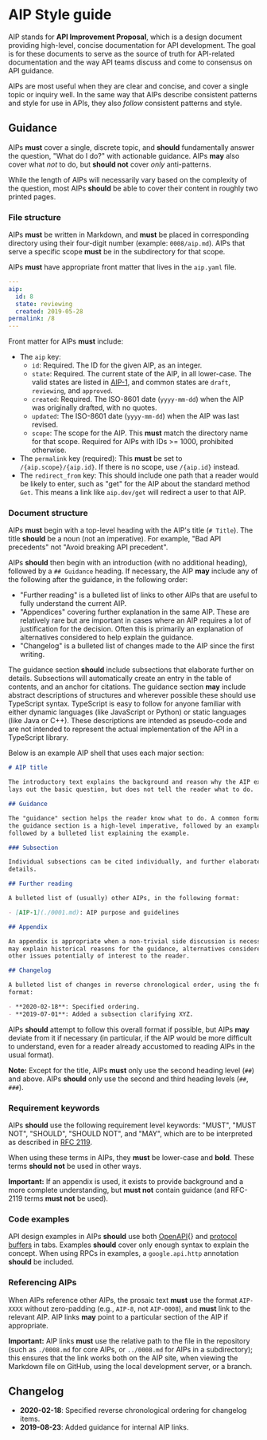 # AIP Style guide

AIP stands for **API Improvement Proposal**, which is a design document
providing high-level, concise documentation for API development. The goal is
for these documents to serve as the source of truth for API-related
documentation and the way API teams discuss and come to consensus on API
guidance.

AIPs are most useful when they are clear and concise, and cover a single topic
or inquiry well. In the same way that AIPs describe consistent patterns and
style for use in APIs, they also _follow_ consistent patterns and style.

## Guidance

AIPs **must** cover a single, discrete topic, and **should** fundamentally
answer the question, "What do I do?" with actionable guidance. AIPs **may**
also cover what _not_ to do, but **should not** cover _only_ anti-patterns.

While the length of AIPs will necessarily vary based on the complexity of the
question, most AIPs **should** be able to cover their content in roughly two
printed pages.

### File structure

AIPs **must** be written in Markdown, and **must** be placed in corresponding
directory using their four-digit number (example: `0008/aip.md`). AIPs that
serve a specific scope **must** be in the subdirectory for that scope.

AIPs **must** have appropriate front matter that lives in the `aip.yaml` file.

```yaml
---
aip:
  id: 8
  state: reviewing
  created: 2019-05-28
permalink: /8
---
```

Front matter for AIPs **must** include:

- The `aip` key:
  - `id`: Required. The ID for the given AIP, as an integer.
  - `state`: Required. The current state of the AIP, in all lower-case. The
    valid states are listed in [AIP-1][], and common states are `draft`,
    `reviewing`, and `approved`.
  - `created`: Required. The ISO-8601 date (`yyyy-mm-dd`) when the AIP was
    originally drafted, with no quotes.
  - `updated`: The ISO-8601 date (`yyyy-mm-dd`) when the AIP was last revised.
  - `scope`: The scope for the AIP. This **must** match the directory name for
    that scope. Required for AIPs with IDs >= 1000, prohibited otherwise.
- The `permalink` key (required): This **must** be set to
  `/{aip.scope}/{aip.id}`. If there is no scope, use `/{aip.id}` instead.
- The `redirect_from` key: This should include one path that a reader would be
  likely to enter, such as "get" for the AIP about the standard method `Get`.
  This means a link like `aip.dev/get` will redirect a user to that AIP.

### Document structure

AIPs **must** begin with a top-level heading with the AIP's title (`# Title`).
The title **should** be a noun (not an imperative). For example, "Bad API
precedents" not "Avoid breaking API precedent".

AIPs **should** then begin with an introduction (with no additional heading),
followed by a `## Guidance` heading. If necessary, the AIP **may** include any
of the following after the guidance, in the following order:

- "Further reading" is a bulleted list of links to other AIPs that are useful
  to fully understand the current AIP.
- "Appendices" covering further explanation in the same AIP. These are
  relatively rare but are important in cases where an AIP requires a lot of
  justification for the decision. Often this is primarily an explanation of
  alternatives considered to help explain the guidance.
- "Changelog" is a bulleted list of changes made to the AIP since the first
  writing.

The guidance section **should** include subsections that elaborate further on
details. Subsections will automatically create an entry in the table of
contents, and an anchor for citations. The guidance section **may** include
abstract descriptions of structures and wherever possible these should use
TypeScript syntax. TypeScript is easy to follow for anyone familiar with either
dynamic languages (like JavaScript or Python) or static languages (like Java or
C++). These descriptions are intended as pseudo-code and are not intended to
represent the actual implementation of the API in a TypeScript library.

Below is an example AIP shell that uses each major section:

```md
# AIP title

The introductory text explains the background and reason why the AIP exists. It
lays out the basic question, but does not tell the reader what to do.

## Guidance

The "guidance" section helps the reader know what to do. A common format for
the guidance section is a high-level imperative, followed by an example,
followed by a bulleted list explaining the example.

### Subsection

Individual subsections can be cited individually, and further elaborate
details.

## Further reading

A bulleted list of (usually) other AIPs, in the following format:

- [AIP-1](./0001.md): AIP purpose and guidelines

## Appendix

An appendix is appropriate when a non-trivial side discussion is necessary. It
may explain historical reasons for the guidance, alternatives considered, or
other issues potentially of interest to the reader.

## Changelog

A bulleted list of changes in reverse chronological order, using the following
format:

- **2020-02-18**: Specified ordering.
- **2019-07-01**: Added a subsection clarifying XYZ.
```

AIPs **should** attempt to follow this overall format if possible, but AIPs
**may** deviate from it if necessary (in particular, if the AIP would be more
difficult to understand, even for a reader already accustomed to reading AIPs
in the usual format).

**Note:** Except for the title, AIPs **must** only use the second heading level
(`##`) and above. AIPs **should** only use the second and third heading levels
(`##`, `###`).

### Requirement keywords

AIPs **should** use the following requirement level keywords: "MUST", "MUST
NOT", "SHOULD", "SHOULD NOT", and "MAY", which are to be interpreted as
described in [RFC 2119][].

When using these terms in AIPs, they **must** be lower-case and **bold**. These
terms **should not** be used in other ways.

**Important:** If an appendix is used, it exists to provide background and a
more complete understanding, but **must not** contain guidance (and RFC-2119
terms **must not** be used).

### Code examples

API design examples in AIPs **should** use both [OpenAPI]{} and [protocol
buffers][] in tabs. Examples **should** cover only enough syntax to explain the
concept. When using RPCs in examples, a `google.api.http` annotation **should**
be included.

### Referencing AIPs

When AIPs reference other AIPs, the prosaic text **must** use the format
`AIP-XXXX` without zero-padding (e.g., `AIP-8`, not `AIP-0008`), and **must**
link to the relevant AIP. AIP links **may** point to a particular section of
the AIP if appropriate.

**Important:** AIP links **must** use the relative path to the file in the
repository (such as `./0008.md` for core AIPs, or `../0008.md` for AIPs in a
subdirectory); this ensures that the link works both on the AIP site, when
viewing the Markdown file on GitHub, using the local development server, or a
branch.

[aip-1]: ./0001.md
[openapi]:
  https://github.com/OAI/OpenAPI-Specification/blob/3.0.3/versions/3.0.3.md
[protocol buffers]: https://developers.google.com/protocol-buffers/
[rfc 2119]: https://www.ietf.org/rfc/rfc2119.txt

## Changelog

- **2020-02-18**: Specified reverse chronological ordering for changelog items.
- **2019-08-23**: Added guidance for internal AIP links.

